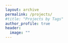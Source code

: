```yaml
---
layout: archive
permalink: /projects/
#title: "Projects by Tags"
author_profile: true
header:
  image: ""
---
```

